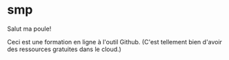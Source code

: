 # smp
Salut ma poule!

Ceci est une formation en ligne à l'outil Github. (C'est tellement bien d'avoir des ressources gratuites dans le cloud.)


